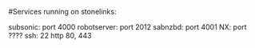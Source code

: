 #Services running on stonelinks:

subsonic: port 4000
robotserver: port 2012
sabnzbd: port 4001
NX: port ????
ssh: 22
http 80, 443
